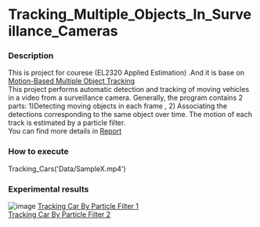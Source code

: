 # Tracking_Multiple_Objects_In_Surveillance_Cameras
### Description
This is project for courese (EL2320 Applied Estimation) .And it is base on [Motion-Based Multiple Object Tracking](https://www.mathworks.com/help/vision/examples/motion-based-multiple-object-tracking.html )  
This project performs automatic detection and tracking of moving vehicles in a video from a surveillance camera. Generally, the program contains 2 parts: 1)Detecting moving objects in each frame , 2) Associating the detections corresponding to the same object over time. The motion of each track is estimated by a particle filter.    
You can find more details in [Report](https://github.com/Landzs/Tracking_Multiple_Objects_In_Surveillance_Cameras/blob/master/Tracking%20multiple%20objects%20In%20surveillance%20cameras.pdf)   
### How to execute
Tracking_Cars('Data/SampleX.mp4')
### Experimental results
![image](https://github.com/Landzs/Tracking_Multiple_Objects_In_Surveillance_Cameras/blob/master/Data/1.jpg)
[Tracking Car By Particle Filter 1](https://www.youtube.com/watch?v=u8jcl1aDAvw)   
[Tracking Car By Particle Filter 2](https://www.youtube.com/watch?v=2yVQMhaqYms&t=21s)
